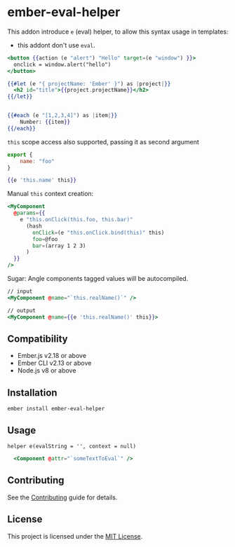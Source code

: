 ember-eval-helper
==============================================================================

This addon introduce `e` (eval) helper, to allow this syntax usage in templates:

* this addont don't use `eval`.

```hbs
<button {{action (e "alert") "Hello" target=(e "window") }}>
  onclick = window.alert("hello")
</button>
```

```hbs
{{#let (e "{ projectName: 'Ember' }") as |project|}}
  <h2 id="title">{{project.projectName}}</h2>
{{/let}}


{{#each (e "[1,2,3,4]") as |item|}}
    Number: {{item}}
{{/each}}
```

`this` scope access also supported, passing it as second argument

```js
export {
    name: "foo"
}
```

```hbs
{{e 'this.name' this}}
```

Manual `this` context creation:

```hbs
<MyComponent
  @params={{
    e "this.onClick(this.foo, this.bar)" 
      (hash
        onClick=(e "this.onClick.bind(this)" this)
        foo=@foo
        bar=(array 1 2 3)
      )
  }}
/>

```

Sugar: Angle components tagged  values will be autocompiled.

```hbs
// input
<MyComponent @name="`this.realName()`" />

// output
<MyComponent @name={{e 'this.realName()' this}}>

```

Compatibility
------------------------------------------------------------------------------

* Ember.js v2.18 or above
* Ember CLI v2.13 or above
* Node.js v8 or above


Installation
------------------------------------------------------------------------------

```
ember install ember-eval-helper
```


Usage
------------------------------------------------------------------------------


```
helper e(evalString = '', context = null)
```

```hbs
  <Component @attr="`someTextToEval`" />
```


Contributing
------------------------------------------------------------------------------

See the [Contributing](CONTRIBUTING.md) guide for details.


License
------------------------------------------------------------------------------

This project is licensed under the [MIT License](LICENSE.md).
